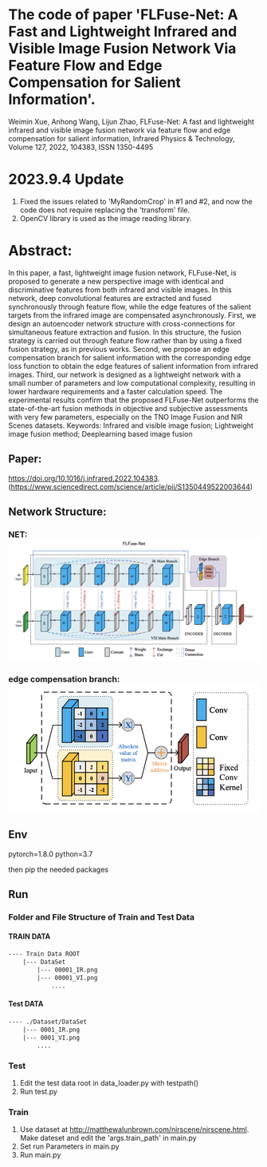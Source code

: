 # The code of paper 'FLFuse-Net: A Fast and Lightweight Infrared and Visible Image Fusion Network Via Feature Flow and Edge Compensation for Salient Information'.
Weimin Xue, Anhong Wang, Lijun Zhao, FLFuse-Net: A fast and lightweight infrared and visible image fusion network via feature flow and edge compensation for salient information, Infrared Physics & Technology, Volume 127, 2022, 104383, ISSN 1350-4495


# 2023.9.4 Update
1. Fixed the issues related to 'MyRandomCrop' in #1 and #2, and now the code does not require replacing the 'transform' file.
2. OpenCV library is used as the image reading library.


# Abstract: 
In this paper, a fast, lightweight image fusion network, FLFuse-Net, is proposed to generate a new perspective image with identical and discriminative features from both infrared and visible images. In this network, deep convolutional features are extracted and fused synchronously through feature flow, while the edge features of the salient targets from the infrared image are compensated asynchronously. First, we design an autoencoder network structure with cross-connections for simultaneous feature extraction and fusion. In this structure, the fusion strategy is carried out through feature flow rather than by using a fixed fusion strategy, as in previous works. Second, we propose an edge compensation branch for salient information with the corresponding edge loss function to obtain the edge features of salient information from infrared images. Third, our network is designed as a lightweight network with a small number of parameters and low computational complexity, resulting in lower hardware requirements and a faster calculation speed. The experimental results confirm that the proposed FLFuse-Net outperforms the state-of-the-art fusion methods in objective and subjective assessments with very few parameters, especially on the TNO Image Fusion and NIR Scenes datasets.
Keywords: Infrared and visible image fusion; Lightweight image fusion method; Deeplearning based image fusion

## Paper: 
https://doi.org/10.1016/j.infrared.2022.104383.
(https://www.sciencedirect.com/science/article/pii/S1350449522003644)

## Network Structure: 
### NET: ![Structure of the proposed FLFuse-Net](./fig/NET.png)
### edge compensation branch: ![Edge Compensation Branch](./fig/S_Branch.png)

## Env
pytorch=1.8.0 python=3.7 

then pip the needed packages

## Run

### Folder and File Structure of Train and Test Data
#### TRAIN DATA
    ---- Train Data ROOT
        |--- DataSet
            |--- 00001_IR.png
            |--- 00001_VI.png
                ....

#### Test DATA
    ---- ./Dataset/DataSet
        |--- 0001_IR.png
        |--- 0001_VI.png
            ....

### Test
1. Edit the test data root in data_loader.py with testpath()
2. Run test.py

### Train
1. Use dataset at http://matthewalunbrown.com/nirscene/nirscene.html. Make dateset and edit the 'args.train_path' in main.py
2. Set run Parameters in main.py
4. Run main.py

